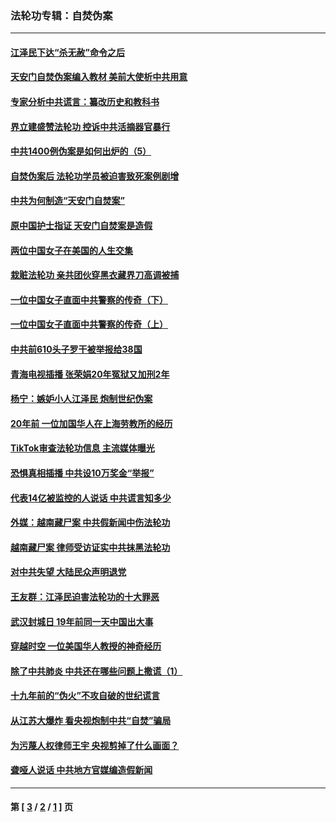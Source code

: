 ### 法轮功专辑：自焚伪案
---
#### [江泽民下达“杀无赦”命令之后](../../pages/nf5562/n13878084.md?12300430) 
#### [天安门自焚伪案编入教材 美前大使析中共用意](../../pages/nf5562/n13791932.md?12300430) 
#### [专家分析中共谎言：纂改历史和教科书](../../pages/nf5562/n13781542.md?12300430) 
#### [界立建盛赞法轮功 控诉中共活摘器官暴行](../../pages/nf5562/n13781971.md?12300430) 
#### [中共1400例伪案是如何出炉的（5）](../../pages/nf5562/n13226831.md?12300430) 
#### [自焚伪案后 法轮功学员被迫害致死案例剧增](../../pages/nf5562/n13190600.md?12300430) 
#### [中共为何制造“天安门自焚案”](../../pages/nf5562/n13183270.md?12300430) 
#### [原中国护士指证 天安门自焚案是造假](../../pages/nf5562/n13172289.md?12300430) 
#### [两位中国女子在美国的人生交集](../../pages/nf5562/n13156138.md?12300430) 
#### [栽赃法轮功 亲共团伙穿黑衣藏界刀高调被捕](../../pages/nf5562/n13073780.md?12300430) 
#### [一位中国女子直面中共警察的传奇（下）](../../pages/nf5562/n12989706.md?12300430) 
#### [一位中国女子直面中共警察的传奇（上）](../../pages/nf5562/n12985072.md?12300430) 
#### [中共前610头子罗干被举报给38国](../../pages/nf5562/n12975419.md?12300430) 
#### [青海电视插播 张荣娟20年冤狱又加刑2年](../../pages/nf5562/n12738166.md?12300430) 
#### [杨宁：嫉妒小人江泽民 炮制世纪伪案](../../pages/nf5562/n12724108.md?12300430) 
#### [20年前 一位加国华人在上海劳教所的经历](../../pages/nf5562/n12707932.md?12300430) 
#### [TikTok审查法轮功信息 主流媒体曝光](../../pages/nf5562/n12362336.md?12300430) 
#### [恐惧真相插播 中共设10万奖金“举报”](../../pages/nf5562/n12306396.md?12300430) 
#### [代表14亿被监控的人说话 中共谎言知多少](../../pages/nf5562/n12297484.md?12300430) 
#### [外媒：越南藏尸案 中共假新闻中伤法轮功](../../pages/nf5562/n12264411.md?12300430) 
#### [越南藏尸案 律师受访证实中共抹黑法轮功](../../pages/nf5562/n12261878.md?12300430) 
#### [对中共失望 大陆民众声明退党](../../pages/nf5562/n12187315.md?12300430) 
#### [王友群：江泽民迫害法轮功的十大罪恶](../../pages/nf5562/n12169074.md?12300430) 
#### [武汉封城日 19年前同一天中国出大事](../../pages/nf5562/n12150901.md?12300430) 
#### [穿越时空  一位美国华人教授的神奇经历](../../pages/nf5562/n12097460.md?12300430) 
#### [除了中共肺炎 中共还在哪些问题上撒谎（1）](../../pages/nf5562/n11955770.md?12300430) 
#### [十九年前的“伪火”不攻自破的世纪谎言](../../pages/nf5562/n11813238.md?12300430) 
#### [从江苏大爆炸 看央视炮制中共“自焚”骗局](../../pages/nf5562/n11140275.md?12300430) 
#### [为污蔑人权律师王宇 央视剪掉了什么画面？](../../pages/nf5562/n11130142.md?12300430) 
#### [聋哑人说话 中共地方官媒编造假新闻](../../pages/nf5562/n11006067.md?12300430) 

---
#### 第 [ [3](./3.md?12300430) / [2](./2.md?12300430) / [1](./1.md?12300430) ] 页
